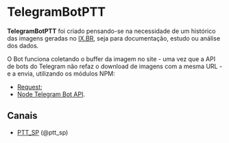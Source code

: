 # TelegramBotPTT

**TelegramBotPTT** foi criado pensando-se na necessidade de um histórico das imagens geradas no [IX.BR](http://ix.br/trafego/pix/sp), seja para documentação, estudo ou análise dos dados.

O Bot funciona coletando o buffer da imagem no site - uma vez que a API de bots do Telegram não refaz o download de imagens com a mesma URL - e a envia, utilizando os módulos NPM:

 - [Request](https://www.npmjs.com/package/request);
 - [Node Telegram Bot API](https://github.com/yagop/node-telegram-bot-api).

## Canais

 - [PTT_SP](https://t.me/ptt_sp) (@ptt_sp)
